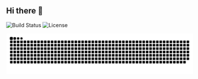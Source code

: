 ## Hi there 👋
![Build Status](https://img.shields.io/github/workflow/status/yourusername/yourrepo/CI)
![License](https://img.shields.io/github/license/yourusername/yourrepo)

<picture>
  <source srcset="https://laravel.com/img/logomark.min.svg"/>
</picture>
<picture>
  <source
    media="(prefers-color-scheme: dark)"
    srcset="https://raw.githubusercontent.com/platane/snk/output/github-contribution-grid-snake-dark.svg"
  />
  <source
    media="(prefers-color-scheme: light)"
    srcset="https://raw.githubusercontent.com/platane/snk/output/github-contribution-grid-snake.svg"
  />
  <img
    alt="github contribution grid snake animation"
    src="https://raw.githubusercontent.com/platane/snk/output/github-contribution-grid-snake.svg"
  />
</picture>

